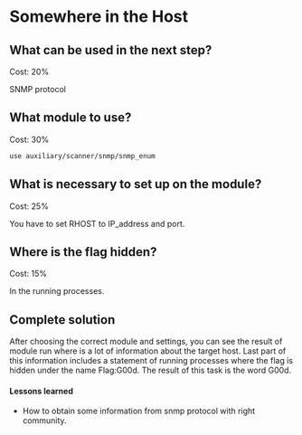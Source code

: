 # Somewhere in the Host
## What can be used in the next step?

Cost: 20%

SNMP protocol

## What module to use?

Cost: 30%

```bash
use auxiliary/scanner/snmp/snmp_enum
```

## What is necessary to set up on the module?

Cost: 25%

You have to set RHOST to IP_address and port.
 
## Where is the flag hidden?

Cost: 15%

In the running processes.
 
 
## Complete solution

After choosing the correct module and settings, you can see the result of module run where is a lot of information about the target host. Last part of this information includes a statement of running processes where the flag is hidden under the name Flag:G00d. The result of this task is the word G00d.

#### Lessons learned

  * How to obtain some information from snmp protocol with right community.
